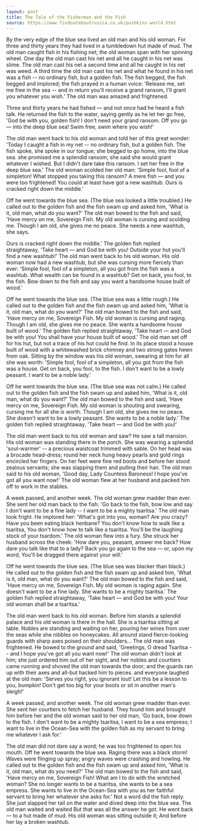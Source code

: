 ```yaml
---
layout: post
title: The Tale of the Fisherman and the Fish
source: https://www.findoutaboutrussia.co.uk/pushkins-world.html
---
```


By the very edge of the blue sea
lived an old man and his old woman.
For three and thirty years they had lived
in a tumbledown hut made of mud.
The old man caught fish in his fishing net;
the old woman span with her spinning wheel.
One day the old man cast his net
and all he caught in his net was slime.
The old man cast his net a second time
and all he caught in his net was weed.
A third time the old man cast his net
and what he found in his net was a fish --
no ordinary fish, but a golden fish.
The fish begged, the fish begged and implored;
the fish prayed in a human voice:
'Release me, set me free in the sea --
and in return you'll receive a grand ransom,
I'll grant you whatever you wish.'
The old man was amazed and frightened.

Three and thirty years he had fished — 
and not once had he heard a fish talk.
He returned the fish to the water,
saying gently as he let her go free,
'God be with you, golden fish!
I don't need your grand ransom.
Off you go — into the deep blue sea!
Swim free, swim where you wish!'

The old man went back to his old woman
and told her of this great wonder:
'Today I caught a fish in my net --
no ordinary fish, but a golden fish.
The fish spoke, she spoke in our tongue;
she begged to go home, into the blue sea.
she promised me a splendid ransom;
she said she would grant whatever I wished.
But I didn't dare take this ransom.
I set her free in the deep blue sea.'
The old woman scolded her old man:
'Simple fool, fool of a simpleton!
What stopped you taking this ransom?
A mere fish — and you were too frightened!
You could at least have got a new washtub.
Ours is cracked right down the middle.'

Off he went towards the blue sea.
(The blue sea looked a little troubled.)
He called out to the golden fish
and the fish swam up and asked him,
'What is it, old man, what do you want?'
The old man bowed to the fish and said,
'Have mercy on me, Sovereign Fish.
My old woman is cursing and scolding me.
Though I am old, she gives me no peace.
She needs a new washtub, she says.

Ours is cracked right down the middle.'
The golden fish replied straightaway,
'Take heart — and God be with you!
Outside your hut you'll find a new washtub!'
The old man went back to his old woman.
His old woman now had a new washtub,
but she was cursing more fiercely than ever:
'Simple fool, fool of a simpleton,
all you got from the fish was a washtub.
What wealth can be found in a washtub? 
Get on back, you fool, to the fish.
Bow down to the fish and say
you want a handsome house built of wood.'

Off he went towards the blue sea.
(The blue sea was a little rough.)
He called out to the golden fish
and the fish swam up and asked him,
'What is it, old man, what do you want?'
The old man bowed to the fish and said,
'Have mercy on me, Sovereign Fish.
My old woman is cursing and raging.
Though I am old, she gives me no peace.
She wants a handsome house built of wood.'
The golden fish replied straightaway,
'Take heart — and God be with you!
You shall have your house built of wood.'
The old man set off for his hut,
but not a trace of his hut could he find.
In its place stood a house built of wood
with a whitewashed brick chimney
and two strong gates hewn from oak.
Sitting by the window was his old woman,
swearing at him for all she was worth:
'Simple fool, fool of a simpleton,
all you got from the fish was a house.
Get on back, you fool, to the fish.
I don't want to be a lowly peasant.
I want to be a noble lady.'

Off he went towards the blue sea.
(The blue sea was not calm.)
He called out to the golden fish
and the fish swam up and asked him,
'What is it, old man, what do you want?'
The old man bowed to the fish and said,
'Have mercy on me, Sovereign Fish.
My old woman is shouting and swearing,
cursing me for all she is worth.
Though I am old, she gives me no peace.
She doesn't want to be a lowly peasant.
She wants to be a noble lady.'
The golden fish replied straightaway,
'Take heart — and God be with you!'

The old man went back to his old woman
and saw? He saw a tall mansion.
His old woman was standing there in the porch.
She was wearing a splendid 'soul-warmer' --
a precious waistcoat trimmed with sable.
On her head was a brocade head-dress;
round her neck hung heavy pearls
and gold rings encircled her fingers.
On her feet were fine red boots
and before her stood zealous servants;
she was slapping them and pulling their hair.
The old man said to his old woman,
'Good day, Lady Countess Baroness!
I hope you've got all you want now!'
The old woman flew at her husband
and packed him off to work in the stables.

A week passed, and another week.
The old woman grew madder than ever.
She sent her old man back to the fish:
'Go back to the fish, bow low and say
I don't want to be a fine lady --
I want to be a mighty tsaritsa.'
The old man took fright. He implored her:
'What's got into you, woman? Are you crazy?
Have you been eating black henbane?
You don't know how to walk like a tsaritsa,
You don't know how to talk like a tsaritsa.
You'll be the laughing stock of your tsardom.'
The old woman flew into a fury.
She struck her husband across the cheek:
'How dare you, peasant, answer me back?
How dare you talk like that to a lady?
Back you go again to the sea — or, upon my word,
You'll be dragged there against your will.'

Off he went towards the blue sea.
(The blue sea was blacker than black.)
He called out to the golden fish
and the fish swam up and asked him,
'What is it, old man, what do you want?'
The old man bowed to the fish and said,
'Have mercy on me, Sovereign Fish.
My old woman is raging again.
She doesn't want to be a fine lady.
She wants to be a mighty tsaritsa.'
The golden fish replied straightaway,
'Take heart — and God be with you!
Your old woman shall be a tsaritsa.'

The old man went back to his old woman.
Before him stands a splendid palace
and his old woman is there in the hall.
She is a tsaritsa sitting at table.
Nobles are standing and waiting on her,
pouring her wines from over the seas
while she nibbles on honeycakes.
All around stand fierce-looking guards
with sharp axes poised on their shoulders…
The old man was frightened. He bowed to the ground
and said, 'Greetings, O dread Tsaritsa --
and I hope you've got all you want now!'
The old woman didn't look at him;
she just ordered him out of her sight,
and her nobles and courtiers came running
and shoved the old man towards the door;
and the guards ran up with their axes
and all-but hacked him to pieces.
and everyone laughed at the old man:
'Serves you right, you ignorant lout!
Let this be a lesson to you, bumpkin!
Don't get too big for your boots
or sit in another man's sleigh!'

A week passed, and another week.
The old woman grew madder than ever.
She sent her courtiers to fetch her husband.
They found him and brought him before her
and the old woman said to her old man,
'Go back, bow down to the fish.
I don't want to be a mighty tsaritsa,
I want to be a sea empress;
I want to live in the Ocean-Sea
with the golden fish as my servant
to bring me whatever I ask for.'

The old man did not dare say a word;
he was too frightened to open his mouth.
Off he went towards the blue sea.
Raging there was a black storm!
Waves were flinging up spray;
angry waves were crashing and howling.
He called out to the golden fish
and the fish swam up and asked him,
'What is it, old man, what do you need?'
The old man bowed to the fish and said,
'Have mercy on me, Sovereign Fish!
What am I to do with the wretched woman?
She no longer wants to be a tsaritsa,
she wants to be a sea empress.
She wants to live in the Ocean-Sea
with you as her faithful servant
to bring her whatever she asks for.'
Not a word did the fish reply.
She just slapped her tail on the water
and dived deep into the blue sea.
The old man waited and waited
But that was all the answer he got.
He went back — to a hut made of mud.
His old woman was sitting outside it;
And before her lay a broken washtub.